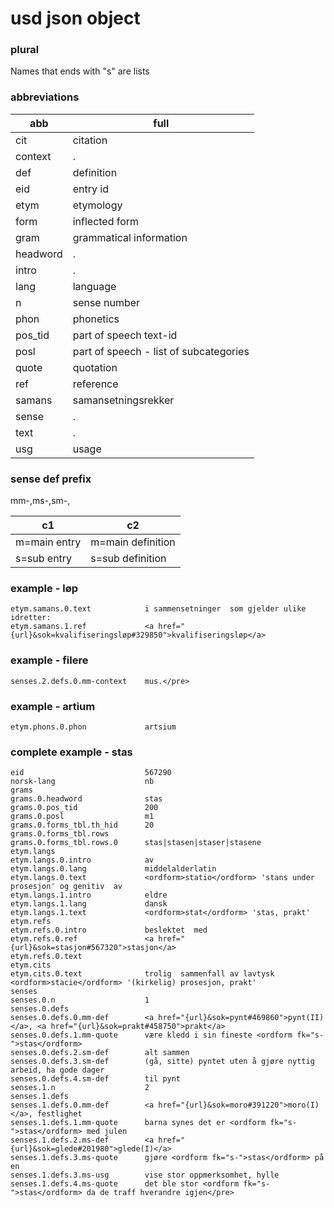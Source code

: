 # usd json object

### plural
Names that ends with "s" are lists


### abbreviations
abb|full
--------|----
cit     |citation
context |.
def     |definition
eid     |entry id
etym    |etymology
form    |inflected form
gram    |grammatical information
headword|.
intro   |.
lang    |language
n       |sense number
phon    |phonetics
pos_tid |part of speech text-id
posl    |part of speech - list of subcategories
quote   |quotation
ref     |reference
samans  |samansetningsrekker
sense   |.
text    |.
usg     |usage

### sense def prefix
mm-,ms-,sm-,

c1 |c2
---|----
m=main entry |m=main definition
s=sub entry  |s=sub definition

### example - løp
```
etym.samans.0.text            i sammensetninger  som gjelder ulike idretter:
etym.samans.1.ref             <a href="{url}&sok=kvalifiseringsløp#329850">kvalifiseringsløp</a>
```

### example - filere
```
senses.2.defs.0.mm-context    mus.</pre>
```

### example - artium
```
etym.phons.0.phon             artsium
```

### complete example - stas
```
eid                           567290
norsk-lang                    nb
grams
grams.0.headword              stas
grams.0.pos_tid               200
grams.0.posl                  m1
grams.0.forms_tbl.th_hid      20
grams.0.forms_tbl.rows
grams.0.forms_tbl.rows.0      stas|stasen|staser|stasene
etym.langs
etym.langs.0.intro            av
etym.langs.0.lang             middelalderlatin
etym.langs.0.text             <ordform>statio</ordform> 'stans under prosesjon' og genitiv  av
etym.langs.1.intro            eldre
etym.langs.1.lang             dansk
etym.langs.1.text             <ordform>stat</ordform> 'stas, prakt'
etym.refs
etym.refs.0.intro             beslektet  med
etym.refs.0.ref               <a href="{url}&sok=stasjon#567320">stasjon</a>
etym.refs.0.text
etym.cits
etym.cits.0.text              trolig  sammenfall av lavtysk  <ordform>stacie</ordform> '(kirkelig) prosesjon, prakt'
senses
senses.0.n                    1
senses.0.defs
senses.0.defs.0.mm-def        <a href="{url}&sok=pynt#469860">pynt(II)</a>, <a href="{url}&sok=prakt#458750">prakt</a>
senses.0.defs.1.mm-quote      være kledd i sin fineste <ordform fk="s-">stas</ordform>
senses.0.defs.2.sm-def        alt sammen
senses.0.defs.3.sm-def        (gå, sitte) pyntet uten å gjøre nyttig arbeid, ha gode dager
senses.0.defs.4.sm-def        til pynt
senses.1.n                    2
senses.1.defs
senses.1.defs.0.mm-def        <a href="{url}&sok=moro#391220">moro(I)</a>, festlighet
senses.1.defs.1.mm-quote      barna synes det er <ordform fk="s-">stas</ordform> med julen
senses.1.defs.2.ms-def        <a href="{url}&sok=glede#201980">glede(I)</a>
senses.1.defs.3.ms-quote      gjøre <ordform fk="s-">stas</ordform> på en
senses.1.defs.3.ms-usg        vise stor oppmerksomhet, hylle
senses.1.defs.4.ms-quote      det ble stor <ordform fk="s-">stas</ordform> da de traff hverandre igjen</pre>
```







